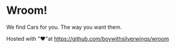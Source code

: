 # Wroom!
We find Cars for you. The way you want them. 

Hosted with "❤"at https://github.com/boywithsilverwings/wroom
